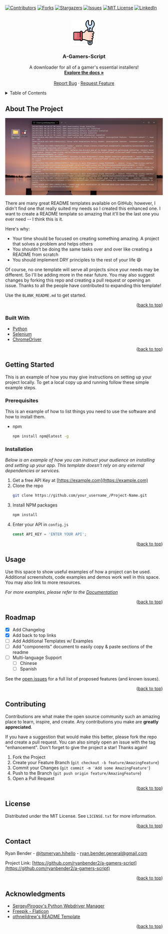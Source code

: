 <div id="top"></div>
<!--
*** Thanks for checking out the Best-README-Template. If you have a suggestion
*** that would make this better, please fork the repo and create a pull request
*** or simply open an issue with the tag "enhancement".
*** Don't forget to give the project a star!
*** Thanks again! Now go create something AMAZING! :D
-->



<!-- PROJECT SHIELDS -->
<!--
*** I'm using markdown "reference style" links for readability.
*** Reference links are enclosed in brackets [ ] instead of parentheses ( ).
*** See the bottom of this document for the declaration of the reference variables
*** for contributors-url, forks-url, etc. This is an optional, concise syntax you may use.
*** https://www.markdownguide.org/basic-syntax/#reference-style-links
-->
[![Contributors][contributors-shield]][contributors-url]
[![Forks][forks-shield]][forks-url]
[![Stargazers][stars-shield]][stars-url]
[![Issues][issues-shield]][issues-url]
[![MIT License][license-shield]][license-url]
[![LinkedIn][linkedin-shield]][linkedin-url]



<!-- PROJECT LOGO -->
<br />
<div align="center">
  <a href="https://github.com/ryanbender2/a-gamers-script">
    <img src="images/logo.png" alt="Logo" width="80" height="80">
  </a>

  <h3 align="center">A-Gamers-Script</h3>

  <p align="center">
    A downloader for all of a gamer's essential installers!
    <br />
    <a href="https://github.com/ryanbender2/a-gamers-script"><strong>Explore the docs »</strong></a>
    <br />
    <br />
    <a href="https://github.com/ryanbender2/a-gamers-script/issues">Report Bug</a>
    ·
    <a href="https://github.com/ryanbender2/a-gamers-script/issues">Request Feature</a>
  </p>
</div>



<!-- TABLE OF CONTENTS -->
<details>
  <summary>Table of Contents</summary>
  <ol>
    <li>
      <a href="#about-the-project">About The Project</a>
      <ul>
        <li><a href="#built-with">Built With</a></li>
      </ul>
    </li>
    <li>
      <a href="#getting-started">Getting Started</a>
      <ul>
        <li><a href="#prerequisites">Prerequisites</a></li>
        <li><a href="#installation">Installation</a></li>
      </ul>
    </li>
    <li><a href="#usage">Usage</a></li>
    <li><a href="#roadmap">Roadmap</a></li>
    <li><a href="#contributing">Contributing</a></li>
    <li><a href="#license">License</a></li>
    <li><a href="#contact">Contact</a></li>
    <li><a href="#acknowledgments">Acknowledgments</a></li>
  </ol>
</details>



<!-- ABOUT THE PROJECT -->
## About The Project

[![Product Name Screen Shot][product-screenshot]](https://example.com)

There are many great README templates available on GitHub; however, I didn't find one that really suited my needs so I created this enhanced one. I want to create a README template so amazing that it'll be the last one you ever need -- I think this is it.

Here's why:
* Your time should be focused on creating something amazing. A project that solves a problem and helps others
* You shouldn't be doing the same tasks over and over like creating a README from scratch
* You should implement DRY principles to the rest of your life :smile:

Of course, no one template will serve all projects since your needs may be different. So I'll be adding more in the near future. You may also suggest changes by forking this repo and creating a pull request or opening an issue. Thanks to all the people have contributed to expanding this template!

Use the `BLANK_README.md` to get started.

<p align="right">(<a href="#top">back to top</a>)</p>



### Built With

* [Python](https://www.python.org/)
* [Selenium](https://www.selenium.dev/)
* [ChromeDriver](https://chromedriver.chromium.org/home)

<p align="right">(<a href="#top">back to top</a>)</p>



<!-- GETTING STARTED -->
## Getting Started

This is an example of how you may give instructions on setting up your project locally.
To get a local copy up and running follow these simple example steps.

### Prerequisites

This is an example of how to list things you need to use the software and how to install them.
* npm
  ```sh
  npm install npm@latest -g
  ```

### Installation

_Below is an example of how you can instruct your audience on installing and setting up your app. This template doesn't rely on any external dependencies or services._

1. Get a free API Key at [https://example.com](https://example.com)
2. Clone the repo
   ```sh
   git clone https://github.com/your_username_/Project-Name.git
   ```
3. Install NPM packages
   ```sh
   npm install
   ```
4. Enter your API in `config.js`
   ```js
   const API_KEY = 'ENTER YOUR API';
   ```

<p align="right">(<a href="#top">back to top</a>)</p>



<!-- USAGE EXAMPLES -->
## Usage

Use this space to show useful examples of how a project can be used. Additional screenshots, code examples and demos work well in this space. You may also link to more resources.

_For more examples, please refer to the [Documentation](https://example.com)_

<p align="right">(<a href="#top">back to top</a>)</p>



<!-- ROADMAP -->
## Roadmap

- [x] Add Changelog
- [x] Add back to top links
- [ ] Add Additional Templates w/ Examples
- [ ] Add "components" document to easily copy & paste sections of the readme
- [ ] Multi-language Support
    - [ ] Chinese
    - [ ] Spanish

See the [open issues](https://github.com/othneildrew/Best-README-Template/issues) for a full list of proposed features (and known issues).

<p align="right">(<a href="#top">back to top</a>)</p>



<!-- CONTRIBUTING -->
## Contributing

Contributions are what make the open source community such an amazing place to learn, inspire, and create. Any contributions you make are **greatly appreciated**.

If you have a suggestion that would make this better, please fork the repo and create a pull request. You can also simply open an issue with the tag "enhancement".
Don't forget to give the project a star! Thanks again!

1. Fork the Project
2. Create your Feature Branch (`git checkout -b feature/AmazingFeature`)
3. Commit your Changes (`git commit -m 'Add some AmazingFeature'`)
4. Push to the Branch (`git push origin feature/AmazingFeature`)
5. Open a Pull Request

<p align="right">(<a href="#top">back to top</a>)</p>



<!-- LICENSE -->
## License

Distributed under the MIT License. See `LICENSE.txt` for more information.

<p align="right">(<a href="#top">back to top</a>)</p>



<!-- CONTACT -->
## Contact

Ryan Bender - [@itsmeryan.hihello](https://www.instagram.com/itsmeryan.hihello/) - ryan.bender.general@gmail.com

Project Link: [https://github.com/ryanbender2/a-gamers-script](https://github.com/ryanbender2/a-gamers-script)

<p align="right">(<a href="#top">back to top</a>)</p>



<!-- ACKNOWLEDGMENTS -->
## Acknowledgments

* [SergeyPirogov's Python Webdriver Manager](https://github.com/SergeyPirogov/webdriver_manager)
* [Freepik - Flaticon](https://www.flaticon.com/free-icons/installation)
* [othneildrew's README Template](https://github.com/othneildrew/Best-README-Template)

<p align="right">(<a href="#top">back to top</a>)</p>


<!-- MARKDOWN LINKS & IMAGES -->
<!-- https://www.markdownguide.org/basic-syntax/#reference-style-links -->
[contributors-shield]: https://img.shields.io/github/contributors/ryanbender2/a-gamers-script.svg?style=for-the-badge
[contributors-url]: https://github.com/ryanbender2/a-gamers-script/graphs/contributors
[forks-shield]: https://img.shields.io/github/forks/ryanbender2/a-gamers-script.svg?style=for-the-badge
[forks-url]: https://github.com/ryanbender2/a-gamers-script/network/members
[stars-shield]: https://img.shields.io/github/stars/ryanbender2/a-gamers-script.svg?style=for-the-badge
[stars-url]: https://github.com/ryanbender2/a-gamers-script/stargazers
[issues-shield]: https://img.shields.io/github/issues/ryanbender2/a-gamers-script.svg?style=for-the-badge
[issues-url]: https://github.com/ryanbender2/a-gamers-script/issues
[license-shield]: https://img.shields.io/github/license/ryanbender2/a-gamers-script.svg?style=for-the-badge
[license-url]: https://github.com/ryanbender2/a-gamers-script/blob/master/LICENSE.txt
[linkedin-shield]: https://img.shields.io/badge/-LinkedIn-black.svg?style=for-the-badge&logo=linkedin&colorB=555
[linkedin-url]: https://linkedin.com/in/ryan-bender-20a5a8154/
[product-screenshot]: images/screenshot.png